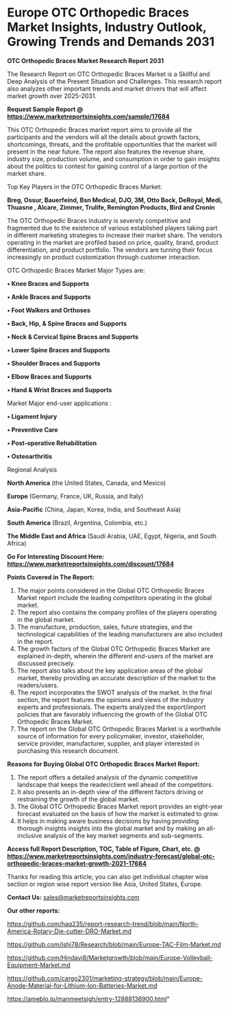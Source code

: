  # Europe OTC Orthopedic Braces Market Insights, Industry Outlook, Growing Trends and Demands 2031

<strong>OTC Orthopedic Braces Market Research Report 2031</strong>

The Research Report on OTC Orthopedic Braces Market is a Skillful and Deep Analysis of the Present Situation and Challenges. This research report also analyzes other important trends and market drivers that will affect market growth over 2025-2031.

<strong>Request Sample Report @ <a href=https://www.marketreportsinsights.com/sample/17684>https://www.marketreportsinsights.com/sample/17684</a></strong>

This OTC Orthopedic Braces market report aims to provide all the participants and the vendors will all the details about growth factors, shortcomings, threats, and the profitable opportunities that the market will present in the near future. The report also features the revenue share, industry size, production volume, and consumption in order to gain insights about the politics to contest for gaining control of a large portion of the market share.

Top Key Players in the OTC Orthopedic Braces Market:

<strong>Breg, Ossur, Bauerfeind, Bsn Medical, DJO, 3M, Otto Bock, DeRoyal, Medi, Thuasne , Alcare, Zimmer, Trulife, Remington Products, Bird and Cronin</strong>

The OTC Orthopedic Braces Industry is severely competitive and fragmented due to the existence of various established players taking part in different marketing strategies to increase their market share. The vendors operating in the market are profiled based on price, quality, brand, product differentiation, and product portfolio. The vendors are turning their focus increasingly on product customization through customer interaction.

OTC Orthopedic Braces Market Major Types are:

<strong>• Knee Braces and Supports

• Ankle Braces and Supports

• Foot Walkers and Orthoses

• Back, Hip, & Spine Braces and Supports

• Neck & Cervical Spine Braces and Supports

• Lower Spine Braces and Supports

• Shoulder Braces and Supports

• Elbow Braces and Supports

• Hand & Wrist Braces and Supports</strong>

Market Major end-user applications :

<strong>• Ligament Injury

• Preventive Care

• Post-operative Rehabilitation

• Osteoarthritis</strong>

Regional Analysis

</u><strong><b>North America</b></strong> (the United States, Canada, and Mexico)

<strong><b>Europe </b></strong>(Germany, France, UK, Russia, and Italy)

<strong><b>Asia-Pacific</b></strong> (China, Japan, Korea, India, and Southeast Asia)

<strong><b>South America</b></strong> (Brazil, Argentina, Colombia, etc.)

<strong><b>The Middle East and Africa</b></strong> (Saudi Arabia, UAE, Egypt, Nigeria, and South Africa)

<strong>Go For Interesting Discount Here: <a href=https://www.marketreportsinsights.com/discount/17684>https://www.marketreportsinsights.com/discount/17684</a></strong>

<strong>Points Covered in The Report:</strong>
<ol>
  <li>The major points considered in the Global OTC Orthopedic Braces Market report include the leading competitors operating in the global market.</li>
  <li>The report also contains the company profiles of the players operating in the global market.</li>
  <li>The manufacture, production, sales, future strategies, and the technological capabilities of the leading manufacturers are also included in the report.</li>
  <li>The growth factors of the Global OTC Orthopedic Braces Market are explained in-depth, wherein the different end-users of the market are discussed precisely.</li>
  <li>The report also talks about the key application areas of the global market, thereby providing an accurate description of the market to the readers/users.</li>
  <li>The report incorporates the SWOT analysis of the market. In the final section, the report features the opinions and views of the industry experts and professionals. The experts analyzed the export/import policies that are favorably influencing the growth of the Global OTC Orthopedic Braces Market.</li>
  <li>The report on the Global OTC Orthopedic Braces Market is a worthwhile source of information for every policymaker, investor, stakeholder, service provider, manufacturer, supplier, and player interested in purchasing this research document.</li>
</ol>
<strong>Reasons for Buying Global OTC Orthopedic Braces Market Report:</strong>

<ol>
  <li>The report offers a detailed analysis of the dynamic competitive landscape that keeps the reader/client well ahead of the competitors.</li>
  <li>It also presents an in-depth view of the different factors driving or restraining the growth of the global market.</li>
  <li>The Global OTC Orthopedic Braces Market report provides an eight-year forecast evaluated on the basis of how the market is estimated to grow.</li>
  <li>It helps in making aware business decisions by having providing thorough insights insights into the global market and by making an all-inclusive analysis of the key market segments and sub-segments.</li>
</ol>
<strong>Access full Report Description, TOC, Table of Figure, Chart, etc. @ <a href=https://www.marketreportsinsights.com/industry-forecast/global-otc-orthopedic-braces-market-growth-2021-17684>https://www.marketreportsinsights.com/industry-forecast/global-otc-orthopedic-braces-market-growth-2021-17684</a></strong>


Thanks for reading this article; you can also get individual chapter wise section or region wise report version like Asia, United States, Europe.

<strong>Contact Us:</strong>
sales@marketreportsinsights.com

<strong>Our other reports:</strong>

<a href=https://github.com/haq235/report-research-trend/blob/main/North-America-Rotary-Die-cutter-DRO-Market.md>https://github.com/haq235/report-research-trend/blob/main/North-America-Rotary-Die-cutter-DRO-Market.md</a>

<a href=https://github.com/Ishi78/Research/blob/main/Europe-TAC-Film-Market.md>https://github.com/Ishi78/Research/blob/main/Europe-TAC-Film-Market.md</a>

<a href=https://github.com/Hindavi8/Marketgrowth/blob/main/Europe-Volleyball-Equipment-Market.md>https://github.com/Hindavi8/Marketgrowth/blob/main/Europe-Volleyball-Equipment-Market.md</a>

<a href=https://github.com/cargo2301/marketing-strategy/blob/main/Europe-Anode-Material-for-Lithium-Ion-Batteries-Market.md>https://github.com/cargo2301/marketing-strategy/blob/main/Europe-Anode-Material-for-Lithium-Ion-Batteries-Market.md</a>

<a href=https://ameblo.jp/manmeetsigh/entry-12888136900.html>https://ameblo.jp/manmeetsigh/entry-12888136900.html</a>"
